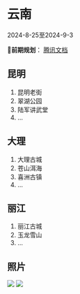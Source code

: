 # 云南

2024-8-25至2024-9-3

**🍎前期规划**： [腾讯文档](https://docs.qq.com/sheet/DZW1rWWptY21vRGpn?tab=BB08J2)

## 昆明

1. 昆明老街
2. 翠湖公园
3. 陆军讲武堂
4. ...

## 大理

1. 大理古城
2. 苍山洱海
3. 喜洲古镇
4. ...

## 丽江

1. 丽江古城
2. 玉龙雪山
3. ...

## 照片

<!-- ![](~@public/bling/youwan/yunnan/001.jpeg)
![](~@public/bling/youwan/yunnan/001.png)
![](~@public/bling/youwan/yunnan/002.jpeg)
![](~@public/bling/youwan/yunnan/003.jpeg) -->
![](~@public/bling/youwan/yunnan/004.jpeg)
![](~@public/bling/youwan/yunnan/005.jpeg)

